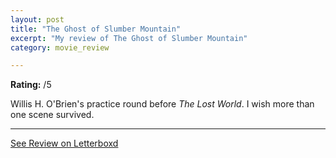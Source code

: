 ```yaml
---
layout: post
title: "The Ghost of Slumber Mountain"
excerpt: "My review of The Ghost of Slumber Mountain"
category: movie_review

---
```


**Rating:** /5

Willis H. O'Brien's practice round before <i>The Lost World</i>. I wish more than one scene survived.

<hr>

[See Review on Letterboxd](https://boxd.it/6L7OwB)
